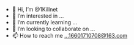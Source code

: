 - 👋 Hi, I’m @1Killnet
- 👀 I’m interested in ...
- 🌱 I’m currently learning ...
- 💞️ I’m looking to collaborate on ...
- 📫 How to reach me ...16601710708@163.com

<!---
1Killnet/1Killnet is a ✨ special ✨ repository because its `README.md` (this file) appears on your GitHub profile.
You can click the Preview link to take a look at your changes.
--->
